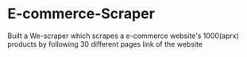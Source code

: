 # E-commerce-Scraper
Built a We-scraper which scrapes a e-commerce website's 1000(aprx) products by following 30 different pages link of the website

